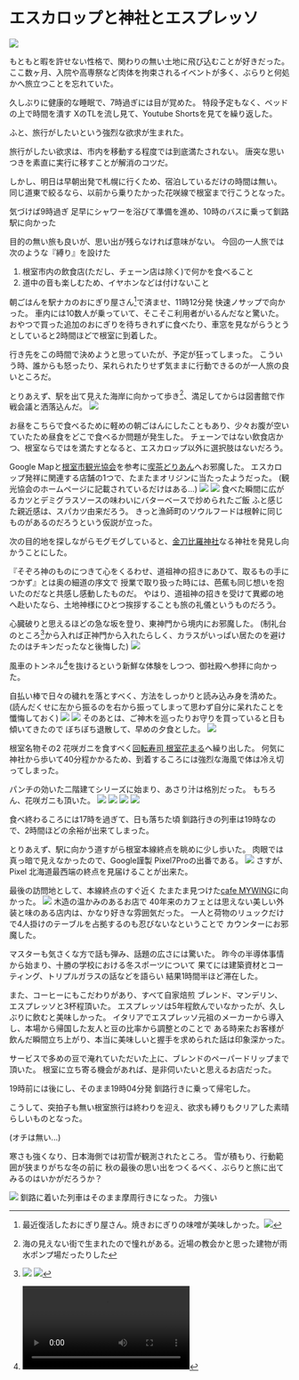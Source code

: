 # エスカロップと神社とエスプレッソ

![](img/PXL_20231111_100656746.jpg)

もともと暇を許せない性格で、関わりの無い土地に飛び込むことが好きだった。
ここ数ヶ月、入院や高専祭など肉体を拘束されるイベントが多く、ぶらりと何処かへ旅立つことを忘れていた。

久しぶりに健康的な睡眠で、7時過ぎには目が覚めた。
特段予定もなく、ベッドの上で時間を潰す
XのTLを流し見て、Youtube Shortsを見てを繰り返した。

ふと、旅行がしたいという強烈な欲求が生まれた。

旅行がしたい欲求は、市内を移動する程度では到底満たされない。
唐突な思いつきを素直に実行に移すことが解消のコツだ。

しかし、明日は早朝出発で札幌に行くため、宿泊しているだけの時間は無い。
同じ道東で絞るなら、以前から乗りたかった花咲線で根室まで行こうとなった。

気づけば9時過ぎ
足早にシャワーを浴びて準備を進め、10時のバスに乗って釧路駅に向かった

目的の無い旅も良いが、思い出が残らなければ意味がない。
今回の一人旅では次のような『縛り』を設けた

1. 根室市内の飲食店(ただし、チェーン店は除く)で何かを食べること
2. 道中の音も楽しむため、イヤホンなどは付けないこと

朝ごはんを駅ナカのおにぎり屋さん[^1]で済ませ、11時12分発 快速ノサップで向かった。
車内には10数人が乗っていて、そこそこ利用者がいるんだなと驚いた。
おやつで買った追加のおにぎりを待ちきれずに食べたり、車窓を見ながらうとうとしていると2時間ほどで根室に到着した。

行き先をこの時間で決めようと思っていたが、予定が狂ってしまった。
こういう時、誰からも怒ったり、呆れられたりせず気ままに行動できるのが一人旅の良いところだ。

とりあえず、駅を出て見えた海岸に向かって歩き[^2]、満足してからは図書館で作戦会議と洒落込んだ。
![](img/PXL_20231111_045300129.jpg)

お昼をこちらで食べるために軽めの朝ごはんにしたこともあり、少々お腹が空いていたため昼食をどこで食べるか問題が発生した。
チェーンではない飲食店かつ、根室ならではを満たすとなると、エスカロップ以外に選択肢はないだろう。

Google Mapと[根室市観光協会](https://www.nemuro-kankou.com)を参考に[喫茶どりあん](https://maps.app.goo.gl/hzKBL9EAAe89XfH26)へお邪魔した。
エスカロップ発祥に関連する店舗の1つで、たまたまオリジンに当たったようだった。
(観光協会のホームページに記載されているだけはある...)
![](img/PXL_20231111_055650677.jpg)
![](img/PXL_20231111_053926002.jpg)
食べた瞬間に広がるカツとデミグラスソースの味わいにバターベースで炒められたご飯
ふと感じた親近感は、スパカツ由来だろう。
きっと漁師町のソウルフードは根幹に同じものがあるのだろうという仮説が立った。

次の目的地を探しながらモグモグしていると、[金刀比羅神社](https://www.nemuro-kotohira.com)なる神社を発見し向かうことにした。

『そぞろ神のものにつきて心をくるわせ、道祖神の招きにあひて、取るもの手につかず』とは奥の細道の序文で
授業で取り扱った時には、芭蕉も同じ想いを抱いたのだなと共感し感動したものだ。
やはり、道祖神の招きを受けて異郷の地へ赴いたなら、土地神様にひとつ挨拶することも旅の礼儀というものだろう。

心臓破りと思えるほどの急な坂を登り、東神門から境内にお邪魔した。
(制礼台のところ[^3]から入れば正神門から入れたらしく、カラスがいっぱい居たのを避けたのはチキンだったなと後悔した)
![](img/PXL_20231111_062612354.jpg)

風車のトンネル[^4]を抜けるという新鮮な体験をしつつ、御社殿へ参拝に向かった。

自払い棒で日々の穢れを落とすべく、方法をしっかりと読み込み身を清めた。
(読んだくせに左から振るのを右から振ってしまって思わず自分に呆れたことを懺悔しておく)
![](img/PXL_20231111_062855948.jpg)
![](img/PXL_20231111_062935930.jpg)
そのあとは、ご神木を巡ったりお守りを買っていると日も傾いてきたので
ぼちぼち退散して、早めの夕食とした。
![](img/PXL_20231111_063842269.jpg)

根室名物その2 花咲ガニを食すべく[回転寿司 根室花まる](https://www.sushi-hanamaru.com)へ繰り出した。
何気に神社から歩いて40分程かかるため、到着するころには強烈な海風で体は冷え切ってしまった。

パンチの効いた二階建てシリーズに始まり、あさり汁は格別だった。
もちろん、花咲ガニも頂いた。
![](img/PXL_20231111_072055882.MP.jpg)
![](img/PXL_20231111_073711482.jpg)
![](img/PXL_20231111_074322770.jpg)
![](img/PXL_20231111_080432329.jpg)

食べ終わるころには17時を過ぎて、日も落ちた頃
釧路行きの列車は19時なので、2時間ほどの余裕が出来てしまった。

とりあえず、駅に向かう道すがら根室本線終点を眺めに少し歩いた。
肉眼では真っ暗で見えなかったので、Google謹製 Pixel7Proの出番である。
![](img/PXL_20231111_082948623.NIGHT.jpg)
さすが、Pixel
北海道最西端の終点を見届けることが出来た。

最後の訪問地として、本線終点のすぐ近く
たまたま見つけた[cafe MYWING](https://www.mywing.info)に向かった。
![](img/PXL_20231111_090719269.jpg)
木造の温かみのあるお店で
40年来のカフェとは思えない美しい外装と味のある店内は、かなり好きな雰囲気だった。
一人と荷物のリュックだけで4人掛けのテーブルを占拠するのも忍びないなということで
カウンターにお邪魔した。

マスターも気さくな方で話も弾み、話題の広さには驚いた。
昨今の半導体事情から始まり、十勝の学校における冬スポーツについて
果てには建築資材とコーティング、トリプルガラスの話などを語らい
結果1時間半ほど滞在した。

また、コーヒーにもこだわりがあり、すべて自家焙煎
ブレンド、マンデリン、エスプレッソと3杯程頂いた。
エスプレッソは5年程飲んでいなかったが、久しぶりに飲むと美味しかった。
イタリアでエスプレッソ元祖のメーカーから導入し、本場から帰国した友人と豆の比率から調整とのことで
ある時来たお客様が飲んだ瞬間立ち上がり、本当に美味しいと握手を求められた話は印象深かった。

サービスで多めの豆で淹れていただいた上に、ブレンドのペーパードリップまで頂いた。
根室に立ち寄る機会があれば、是非伺いたいと思えるお店だった。

19時前には後にし、そのまま19時04分発 釧路行きに乗って帰宅した。


こうして、突拍子も無い根室旅行は終わりを迎え、欲求も縛りもクリアした素晴らしいものとなった。

(オチは無い...)

寒さも強くなり、日本海側では初雪が観測されたところ。
雪が積もり、行動範囲が狭まりがちな冬の前に
秋の最後の思い出をつくるべく、ぶらりと旅に出てみるのはいかがだろうか？


![](img/PXL_20231111_124518262.jpg)
釧路に着いた列車はそのまま摩周行きになった。
力強い




[^1]: 最近復活したおにぎり屋さん。焼きおにぎりの味噌が美味しかった。![](img/PXL_20231111_020644337.jpg)
[^2]: 海の見えない街で生まれたので憧れがある。近場の教会かと思った建物が雨水ポンプ場だったりした
[^3]: ![](img/PXL_20231111_062801834.jpg) ![](img/PXL_20231111_062540528.jpg)
[^4]: ![](img/PXL_20231111_062817030.mp4)